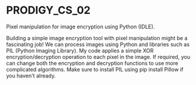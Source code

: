 # PRODIGY_CS_02
Pixel manipulation for image encryption using Python (IDLE).

Building a simple image encryption tool with pixel manipulation might be a fascinating job! We can process images using Python and libraries such as PIL (Python Imaging Library).
My code applies a simple XOR encryption/decryption operation to each pixel in the image. If required, you can change both the encryption and decryption functions to use more complicated algorithms. Make sure to install PIL using pip install Pillow if you haven't already.
